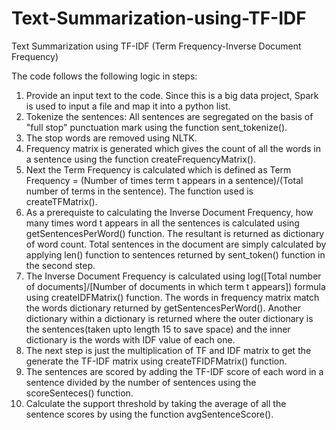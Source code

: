# Text-Summarization-using-TF-IDF
Text Summarization using TF-IDF (Term Frequency-Inverse Document Frequency)

The code follows the following logic in steps:
1. Provide an input text to the code. Since this is a big data project, Spark is used to input a file and map it into a python list.
2. Tokenize the sentences: All sentences are segregated on the basis of "full stop" punctuation mark using the function sent_tokenize().
3. The stop words are removed using NLTK.
4. Frequency matrix is generated which gives the count of all the words in a sentence using the function createFrequencyMatrix().
5. Next the Term Frequency is calculated which is defined as Term Frequency = (Number of times term t appears in a sentence)/(Total number of terms in the sentence). The function used is createTFMatrix().
6. As a prerequiste to calculating the Inverse Document Frequency, how many times word t appears in all the sentences is calculated using getSentencesPerWord() function. The resultant is returned as dictionary of word count. Total sentences in the document are simply calculated by applying len() function to sentences returned by sent_token() function in the second step.
7. The Inverse Document Frequency is calculated using log([Total number of documents]/[Number of documents in which term t appears]) formula using createIDFMatrix() function. The words in frequency matrix match the words dictionary returned by getSentencesPerWord(). Another dictionary within a dictionary is returned where the outer dictionary is the sentences(taken upto length 15 to save space) and the inner dictionary is the words with IDF value of each one.
8. The next step is just the multiplication of TF and IDF matrix to get the generate the TF-IDF matrix using createTFIDFMatrix() function.
9. The sentences are scored by adding the TF-IDF score of each word in a sentence divided by the number of sentences using the scoreSenteces() function.
10. Calculate the support threshold by taking the average of all the sentence scores by using the function avgSentenceScore().

